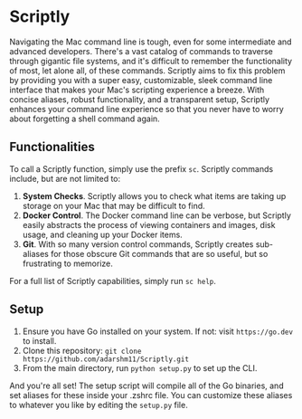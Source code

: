 # Scriptly

Navigating the Mac command line is tough, even for some intermediate and advanced developers. There's a vast catalog of commands to traverse through gigantic file systems, and it's difficult to remember the functionality of most, let alone all, of these commands. Scriptly aims to fix this problem by providing you with a super easy, customizable, sleek command line interface that makes your Mac's scripting experience a breeze. With concise aliases, robust functionality, and a transparent setup, Scriptly enhances your command line experience so that you never have to worry about forgetting a shell command again.

## Functionalities

To call a Scriptly function, simply use the prefix `sc`. Scriptly commands include, but are not limited to:
1. **System Checks**. Scriptly allows you to check what items are taking up storage on your Mac that may be difficult to find.
2. **Docker Control**. The Docker command line can be verbose, but Scriptly easily abstracts the process of viewing containers and images, disk usage, and cleaning up your Docker items.
3. **Git**. With so many version control commands, Scriptly creates sub-aliases for those obscure Git commands that are so useful, but so frustrating to memorize.

For a full list of Scriptly capabilities, simply run `sc help`. 

## Setup
1. Ensure you have Go installed on your system. If not: visit `https://go.dev` to install.
2. Clone this repository: `git clone https://github.com/adarshm11/Scriptly.git`
3. From the main directory, run `python setup.py` to set up the CLI.

And you're all set! The setup script will compile all of the Go binaries, and set aliases for these inside your .zshrc file. You can customize these aliases to whatever you like by editing the `setup.py` file.